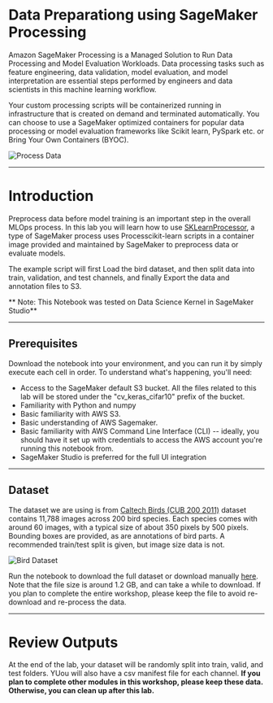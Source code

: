 # Data Preparationg using SageMaker Processing

Amazon SageMaker Processing is a Managed Solution to Run Data Processing and Model Evaluation Workloads. Data processing tasks such as feature engineering, data validation, model evaluation, and model interpretation are essential steps performed by engineers and data scientists in this machine learning workflow. 

Your custom processing scripts will be containerized running in infrastructure that is created on demand and terminated automatically. You can choose to use a SageMaker optimized containers for popular data processing or model evaluation frameworks like Scikit learn, PySpark etc. or Bring Your Own Containers (BYOC).

![Process Data](https://docs.aws.amazon.com/sagemaker/latest/dg/images/Processing-1.png)

---
# Introduction
Preprocess data before model training is an important step in the overall MLOps process. In this lab you will learn how to use [SKLearnProcessor](https://docs.aws.amazon.com/sagemaker/latest/dg/use-scikit-learn-processing-container.html), a type of SageMaker process uses Processcikit-learn scripts in a container image provided and maintained by SageMaker to preprocess data or evaluate models.

The example script will first Load the bird dataset, and then split data into train, validation, and test channels, and finally Export the data and annotation files to S3.

** Note: This Notebook was tested on Data Science Kernel in SageMaker Studio**

---
## Prerequisites

Download the notebook into your environment, and you can run it by simply execute each cell in order. To understand what's happening, you'll need:

- Access to the SageMaker default S3 bucket. All the files related to this lab will be stored under the "cv_keras_cifar10" prefix of the bucket.
- Familiarity with Python and numpy
- Basic familiarity with AWS S3.
- Basic understanding of AWS Sagemaker.
- Basic familiarity with AWS Command Line Interface (CLI) -- ideally, you should have it set up with credentials to access the AWS account you're running this notebook from.
- SageMaker Studio is preferred for the full UI integration

---

## Dataset
The dataset we are using is from [Caltech Birds (CUB 200 2011)](http://www.vision.caltech.edu/visipedia/CUB-200-2011.html) dataset contains 11,788 images across 200 bird species. Each species comes with around 60 images, with a typical size of about 350 pixels by 500 pixels. Bounding boxes are provided, as are annotations of bird parts. A recommended train/test split is given, but image size data is not.

![Bird Dataset](statics/birds.png)

Run the notebook to download the full dataset or download manually [here](https://course.fast.ai/datasets). Note that the file size is around 1.2 GB, and can take a while to download. If you plan to complete the entire workshop, please keep the file to avoid re-download and re-process the data.

---

# Review Outputs

At the end of the lab, your dataset will be randomly split into train, valid, and test folders.  YUou will also have a csv manifest file for each channel. **If you plan to complete other modules in this workshop, please keep these data.  Otherwise, you can clean up after this lab.**